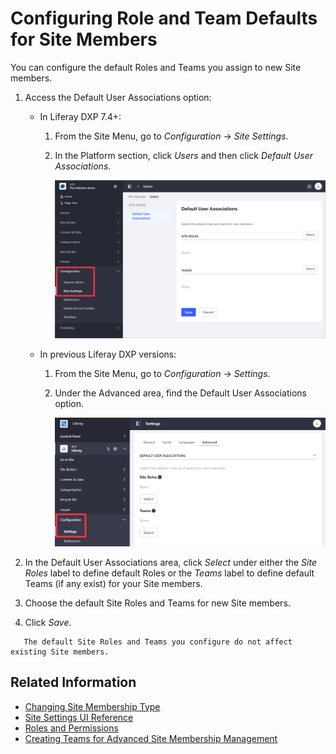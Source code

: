 # Configuring Role and Team Defaults for Site Members

You can configure the default Roles and Teams you assign to new Site members.

1. Access the Default User Associations option:

    - In Liferay DXP 7.4+:

      1. From the Site Menu, go to *Configuration* &rarr; *Site Settings*.
      1. In the Platform section, click *Users* and then click *Default User Associations*.

            ![In Liferay DXP 7.4+, change the Default User Association from the Site Settings section.](./configuring-role-and-team-defaults-for-site-members/images/03.png)

   - In previous Liferay DXP versions:

      1. From the Site Menu, go to *Configuration* &rarr; *Settings*.
      1. Under the Advanced area, find the Default User Associations option.

            ![In previous Liferay DXP versions, change the Default User Associations from the Settings section.](./configuring-role-and-team-defaults-for-site-members/images/01.png)

1. In the Default User Associations area, click *Select* under either the *Site Roles* label to define default Roles or the *Teams* label to define default Teams (if any exist) for your Site members.

1. Choose the default Site Roles and Teams for new Site members.

1. Click *Save*.

```note::
   The default Site Roles and Teams you configure do not affect existing Site members.
```

## Related Information

- [Changing Site Membership Type](./changing-site-membership-type.md)
- [Site Settings UI Reference](../site-settings-ui-reference.md)
- [Roles and Permissions](../../../users-and-permissions/roles-and-permissions/understanding-roles-and-permissions.md)
- [Creating Teams for Advanced Site Membership Management](../../building-sites/site-membership/creating-teams-for-sites.md)
